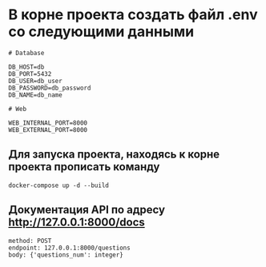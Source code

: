 
# В корне проекта создать файл .env со следующими данными  

```
# Database  

DB_HOST=db  
DB_PORT=5432  
DB_USER=db_user  
DB_PASSWORD=db_password  
DB_NAME=db_name

# Web  

WEB_INTERNAL_PORT=8000  
WEB_EXTERNAL_PORT=8000  
```

## Для запуска проекта, находясь к корне проекта прописать команду
```  
docker-compose up -d --build  
```


## Документация API по адресу http://127.0.0.1:8000/docs
``` 
method: POST  
endpoint: 127.0.0.1:8000/questions  
body: {'questions_num': integer}  
```